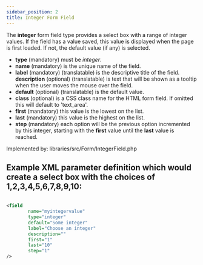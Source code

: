 ```yaml
---
sidebar_position: 2
title: Integer Form Field
---
```



The **integer** form field type provides a select box with a range of integer values. If the field has a value saved, this value is displayed when the page is first loaded. If not, the default value (if any) is selected.

- **type** (mandatory) must be *integer*.
- **name** (mandatory) is the unique name of the field.
- **label** (mandatory) (translatable) is the descriptive title of the
  field.
  **description** (optional) (translatable) is text that will be shown
  as a tooltip when the user moves the mouse over the field.
- **default** (optional) (translatable) is the default value.
- **class** (optional) is a CSS class name for the HTML form field. If omitted this will default to 'text_area'.
- **first** (mandatory) this value is the lowest on the list.
- **last** (mandatory) this value is the highest on the list.
- **step** (mandatory) each option will be the previous option incremented by this integer, starting with the **first** value until the **last** value is reached.

Implemented by: libraries/src/Form/IntegerField.php

## Example XML parameter definition which would create a select box with the choices of 1,2,3,4,5,6,7,8,9,10:

```xml

<field
        name="myintegervalue" 
        type="integer" 
        default="Some integer" 
        label="Choose an integer" 
        description="" 
        first="1" 
        last="10" 
        step="1"
/>
```
